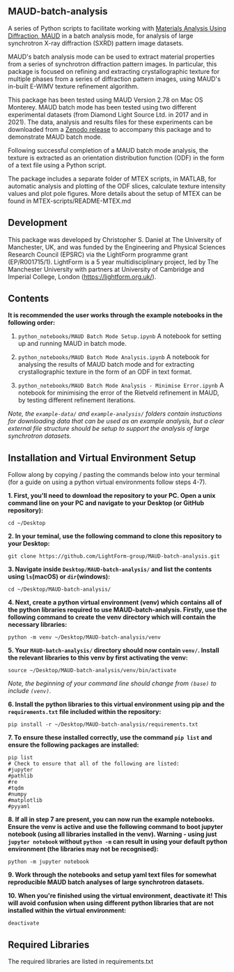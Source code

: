 MAUD-batch-analysis
-----------

A series of Python scripts to facilitate working with [Materials Analysis Using Diffraction, MAUD](http://maud.radiographema.eu) in a batch analysis mode, for analysis of large synchrotron X-ray diffraction (SXRD) pattern image datasets.

MAUD's batch analysis mode can be used to extract material properties from a series of synchrotron diffraction pattern images. In particular, this package is focused on refining and extracting crystallographic texture for multiple phases from a series of diffraction pattern images, using MAUD's in-built E-WIMV texture refinement algorithm.

This package has been tested using MAUD Version 2.78 on Mac OS Monterey. MAUD batch mode has been tested using two different experimental datasets (from Diamond Light Source Ltd. in 2017 and in 2021). The data, analysis and results files for these experiments can be downloaded from a [Zenodo release](https://doi.org/10.5281/zenodo.7602926) to accompany this package and to demonstrate MAUD batch mode.

Following successful completion of a MAUD batch mode analysis, the texture is extracted as an orientation distribution function (ODF) in the form of a text file using a Python script.

The package includes a separate folder of MTEX scripts, in MATLAB, for automatic analysis and plotting of the ODF slices, calculate texture intensity values and plot pole figures. More details about the setup of MTEX can be found in MTEX-scripts/README-MTEX.md

Development
--------------

This package was developed by Christopher S. Daniel at The 
University of Manchester, UK, and was funded by the Engineering and Physical Sciences Research Council (EPSRC) via the LightForm programme grant (EP/R001715/1). LightForm is a 5 year multidisciplinary project, led by The Manchester University with partners at University of Cambridge and Imperial College, London (https://lightform.org.uk/).

Contents
-----------

**It is recommended the user works through the example notebooks in the following order:**
    
1. `python_notebooks/MAUD Batch Mode Setup.ipynb` A notebook for setting up and running MAUD in batch mode.

2. `python_notebooks/MAUD Batch Mode Analysis.ipynb` A notebook for analysing the results of MAUD batch mode and for extracting crystallographic texture in the form of an ODF in text format.

3. `python_notebooks/MAUD Batch Mode Analysis - Minimise Error.ipynb` A notebook for minimising the error of the Rietveld refinement in MAUD, by testing different refinement iterations.

*Note, the `example-data/` and `example-analysis/` folders contain instuctions for downloading data that can be used as an example analysis, but a clear external file structure should be setup to support the analysis of large synchrotron datasets.*

Installation and Virtual Environment Setup
-----------

Follow along by copying / pasting the commands below into your terminal (for a guide on using a python virtual environments follow steps 4-7).

**1. First, you'll need to download the repository to your PC. Open a unix command line on your PC and navigate to your Desktop (or GitHub repository):**
```unix
cd ~/Desktop
```
**2. In your teminal, use the following command to clone this repository to your Desktop:**
```unix
git clone https://github.com/LightForm-group/MAUD-batch-analysis.git
```
**3. Navigate inside `Desktop/MAUD-batch-analysis/` and list the contents using `ls`(macOS) or `dir`(windows):**
```unix
cd ~/Desktop/MAUD-batch-analysis/
```
**4. Next, create a python virtual environment (venv) which contains all of the python libraries required to use MAUD-batch-analysis.
Firstly, use the following command to create the venv directory which will contain the necessary libraries:**
```unix
python -m venv ~/Desktop/MAUD-batch-analysis/venv
```
**5. Your `MAUD-batch-analysis/` directory should now contain `venv/`. Install the relevant libraries to this venv by first activating the venv:**
```unix
source ~/Desktop/MAUD-batch-analysis/venv/bin/activate
```
*Note, the beginning of your command line should change from `(base)` to include `(venv)`.*

**6. Install the python libraries to this virtual environment using pip and the `requirements.txt` file included within the repository:**
```unix
pip install -r ~/Desktop/MAUD-batch-analysis/requirements.txt
```
**7. To ensure these installed correctly, use the command `pip list` and ensure the following packages are installed:**
```unix
pip list
# Check to ensure that all of the following are listed:
#jupyter
#pathlib
#re
#tqdm
#numpy
#matplotlib
#pyyaml
```
**8. If all in step 7 are present, you can now run the example notebooks.
Ensure the venv is active and use the following command to boot jupyter notebook (using all libraries installed in the venv).
Warning - using just `jupyter notebook` without `python -m` can result in using your default python environment (the libraries may not be recognised):**
```unix
python -m jupyter notebook
```
**9. Work through the notebooks and setup yaml text files for somewhat reproducible MAUD batch analyses of large synchrotron datasets.**

**10. When you're finished using the virtual environment, deactivate it!
This will avoid confusion when using different python libraries that are not installed within the virtual environment:**
```unix
deactivate
```

Required Libraries
--------------------

The required libraries are listed in requirements.txt
